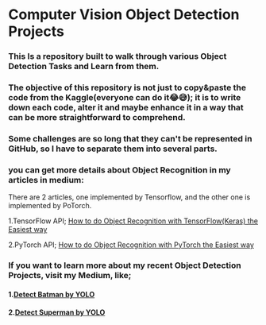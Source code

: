 # Computer Vision Object Detection Projects

### This Is a repository built to walk through various Object Detection Tasks and Learn from them.
### The objective of this repository is not just to copy&paste the code from the Kaggle(everyone can do it😂😅); it is to write down each code, alter it and maybe enhance it in a way that can be more straightforward to comprehend.


### Some challenges are so long that they can't be represented in GitHub, so I have to separate them into several parts.


### you can get more details about Object Recognition in my articles in medium:
There are 2 articles, one implemented by Tensorflow, and the other one is implemented by PoTorch.


1.TensorFlow API; [How to do Object Recognition with TensorFlow(Keras) the Easiest way](https://medium.com/@mralamdari/imagehow-to-do-object-recognition-with-tensorflow-keras-the-easiest-way-23c7ab9604c7)

2.PyTorch API; [How to do Object Recognition with PyTorch the Easiest way](https://medium.com/@mralamdari/uagehow-to-do-object-recognition-with-pytorch-the-easiest-way-d0a2750f5fe7)

### If you want to learn more about my recent Object Detection Projects, visit my Medium, like;


#### 1.[Detect Batman by YOLO](https://medium.com/@mralamdari/detect-batman-by-yolo-331b8b1abe34)

#### 2.[Detect Superman by YOLO](https://medium.com/@mralamdari/detect-superman-by-yolo-5d81a065a95e)
